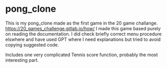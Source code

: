 # pong_clone
This is my pong_clone made as the first game in the 20 game challange. 
https://20_games_challenge.gitlab.io/how/
I made this game based purely on reading the documentation. I did check briefly correct menu procedure elswhere and have used GPT where I need explanations but tried to avoid copying suggested code.

Includes one very complicated Tennis score function, probably the most interesting part.
